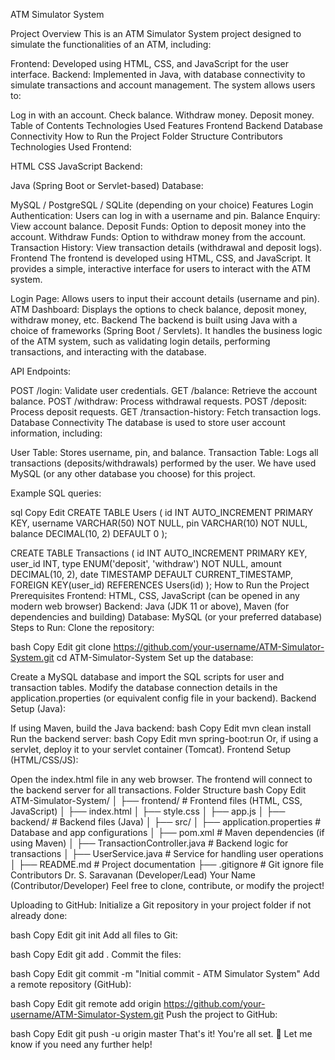 ATM Simulator System



Project Overview
This is an ATM Simulator System project designed to simulate the functionalities of an ATM, including:

Frontend: Developed using HTML, CSS, and JavaScript for the user interface.
Backend: Implemented in Java, with database connectivity to simulate transactions and account management.
The system allows users to:

Log in with an account.
Check balance.
Withdraw money.
Deposit money.
Table of Contents
Technologies Used
Features
Frontend
Backend
Database Connectivity
How to Run the Project
Folder Structure
Contributors
Technologies Used
Frontend:

HTML
CSS
JavaScript
Backend:

Java (Spring Boot or Servlet-based)
Database:

MySQL / PostgreSQL / SQLite (depending on your choice)
Features
Login Authentication: Users can log in with a username and pin.
Balance Enquiry: View account balance.
Deposit Funds: Option to deposit money into the account.
Withdraw Funds: Option to withdraw money from the account.
Transaction History: View transaction details (withdrawal and deposit logs).
Frontend
The frontend is developed using HTML, CSS, and JavaScript. It provides a simple, interactive interface for users to interact with the ATM system.

Login Page: Allows users to input their account details (username and pin).
ATM Dashboard: Displays the options to check balance, deposit money, withdraw money, etc.
Backend
The backend is built using Java with a choice of frameworks (Spring Boot / Servlets). It handles the business logic of the ATM system, such as validating login details, performing transactions, and interacting with the database.

API Endpoints:

POST /login: Validate user credentials.
GET /balance: Retrieve the account balance.
POST /withdraw: Process withdrawal requests.
POST /deposit: Process deposit requests.
GET /transaction-history: Fetch transaction logs.
Database Connectivity
The database is used to store user account information, including:

User Table: Stores username, pin, and balance.
Transaction Table: Logs all transactions (deposits/withdrawals) performed by the user.
We have used MySQL (or any other database you choose) for this project.

Example SQL queries:

sql
Copy
Edit
CREATE TABLE Users (
    id INT AUTO_INCREMENT PRIMARY KEY,
    username VARCHAR(50) NOT NULL,
    pin VARCHAR(10) NOT NULL,
    balance DECIMAL(10, 2) DEFAULT 0
);

CREATE TABLE Transactions (
    id INT AUTO_INCREMENT PRIMARY KEY,
    user_id INT,
    type ENUM('deposit', 'withdraw') NOT NULL,
    amount DECIMAL(10, 2),
    date TIMESTAMP DEFAULT CURRENT_TIMESTAMP,
    FOREIGN KEY(user_id) REFERENCES Users(id)
);
How to Run the Project
Prerequisites
Frontend: HTML, CSS, JavaScript (can be opened in any modern web browser)
Backend: Java (JDK 11 or above), Maven (for dependencies and building)
Database: MySQL (or your preferred database)
Steps to Run:
Clone the repository:

bash
Copy
Edit
git clone https://github.com/your-username/ATM-Simulator-System.git
cd ATM-Simulator-System
Set up the database:

Create a MySQL database and import the SQL scripts for user and transaction tables.
Modify the database connection details in the application.properties (or equivalent config file in your backend).
Backend Setup (Java):

If using Maven, build the Java backend:
bash
Copy
Edit
mvn clean install
Run the backend server:
bash
Copy
Edit
mvn spring-boot:run
Or, if using a servlet, deploy it to your servlet container (Tomcat).
Frontend Setup (HTML/CSS/JS):

Open the index.html file in any web browser.
The frontend will connect to the backend server for all transactions.
Folder Structure
bash
Copy
Edit
ATM-Simulator-System/
│
├── frontend/                      # Frontend files (HTML, CSS, JavaScript)
│   ├── index.html
│   ├── style.css
│   ├── app.js
│
├── backend/                       # Backend files (Java)
│   ├── src/
│   ├── application.properties     # Database and app configurations
│   ├── pom.xml                    # Maven dependencies (if using Maven)
│   ├── TransactionController.java # Backend logic for transactions
│   ├── UserService.java           # Service for handling user operations
│
├── README.md                      # Project documentation
├── .gitignore                     # Git ignore file
Contributors
Dr. S. Saravanan (Developer/Lead)
Your Name (Contributor/Developer)
Feel free to clone, contribute, or modify the project!

Uploading to GitHub:
Initialize a Git repository in your project folder if not already done:

bash
Copy
Edit
git init
Add all files to Git:

bash
Copy
Edit
git add .
Commit the files:

bash
Copy
Edit
git commit -m "Initial commit - ATM Simulator System"
Add a remote repository (GitHub):

bash
Copy
Edit
git remote add origin https://github.com/your-username/ATM-Simulator-System.git
Push the project to GitHub:

bash
Copy
Edit
git push -u origin master
That's it! You're all set. 🚀
Let me know if you need any further help!
